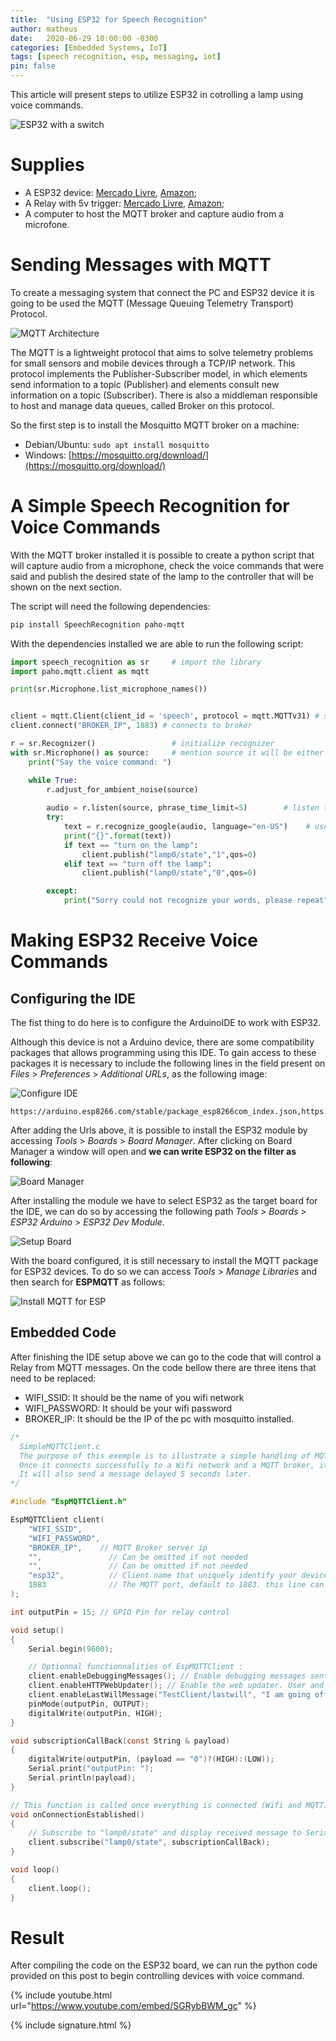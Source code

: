 ```yaml
---
title:  "Using ESP32 for Speech Recognition"
author: matheus
date:   2020-06-29 10:00:00 -0300
categories: [Embedded Systems, IoT]
tags: [speech recognition, esp, messaging, iot]
pin: false
---
```


This article will present steps to utilize ESP32 in cotrolling a lamp using voice commands.

![ESP32 with a switch]({{site.baseurl}}/using_esp32_for_speech_recognition/setup.jpg "ESP32 with a switch")

# Supplies

- A ESP32 device: [Mercado Livre](https://lista.mercadolivre.com.br/esp32 "Mercado Livre"), [Amazon](https://www.amazon.com/s?k=esp32&crid=3AZ4FR0QN2R26&sprefix=esp32 "Amazon");
- A Relay with 5v trigger: [Mercado Livre](https://lista.mercadolivre.com.br/rele-5 "Mercado Livre"), [Amazon](https://www.amazon.com/s?k=relay+5v "Amazon");
- A computer to host the MQTT broker and capture audio from a microfone.

# Sending Messages with MQTT

To create a messaging system that connect the PC and ESP32 device it is going to be used the MQTT (Message Queuing Telemetry Transport) Protocol.

![MQTT Architecture]({{site.baseurl}}/using_esp32_for_speech_recognition/mqtt_architecture.png "MQTT Architecture")

The MQTT is a lightweight protocol that aims to solve telemetry problems for small sensors and mobile devices through a TCP/IP network. This protocol implements the Publisher-Subscriber model, in which elements send information to a topic (Publisher) and elements consult new information on a topic (Subscriber). There is also a middleman responsible to host and manage data queues, called Broker on this protocol.

So the first step is to install the Mosquitto MQTT broker on a machine:

- Debian/Ubuntu: ```sudo apt install mosquitto```
- Windows: [https://mosquitto.org/download/](https://mosquitto.org/download/)

# A Simple Speech Recognition for Voice Commands

With the MQTT broker installed it is possible to create a python script that will capture audio from a microphone, check the voice commands that were said and publish the desired state of the lamp to the controller that will be shown on the next section.

The script will need the following dependencies:

```bash
pip install SpeechRecognition paho-mqtt
```

With the dependencies installed we are able to run the following script:

```python
import speech_recognition as sr     # import the library
import paho.mqtt.client as mqtt

print(sr.Microphone.list_microphone_names()) 


client = mqtt.Client(client_id = 'speech', protocol = mqtt.MQTTv31) # starts mqtt client
client.connect("BROKER_IP", 1883) # connects to broker

r = sr.Recognizer()                 # initialize recognizer
with sr.Microphone() as source:     # mention source it will be either Microphone or audio files.
    print("Say the voice command: ")

    while True:
        r.adjust_for_ambient_noise(source)
        
        audio = r.listen(source, phrase_time_limit=5)        # listen to the source
        try:
            text = r.recognize_google(audio, language="en-US")    # use recognizer to convert our audio into text part.
            print("{}".format(text))
            if text == "turn on the lamp":
                client.publish("lamp0/state","1",qos=0)
            elif text == "turn off the lamp":
                client.publish("lamp0/state","0",qos=0)

        except:
            print("Sorry could not recognize your words, please repeat")    # In case of voice not recognized  clearly
```

# Making ESP32 Receive Voice Commands

## Configuring the IDE

The fist thing to do here is to configure the ArduinoIDE to work with ESP32. 

Although this device is not a Arduino device, there are some compatibility packages that allows programming using this IDE. To gain access to these packages it is necessary to include the following lines in the field present on *Files* > *Preferences* > *Additional URLs*, as the following image:

![Configure IDE]({{site.baseurl}}/using_esp32_for_speech_recognition/config_arduino_ide.png "Configure IDE")

```
https://arduino.esp8266.com/stable/package_esp8266com_index.json,https://dl.espressif.com/dl/package_esp32_index.json 
```

After adding the Urls above, it is possible to install the ESP32 module by accessing *Tools* > *Boards* > *Board Manager*. After clicking on Board Manager a window will open and **we can write ESP32 on the filter as following**:

![Board Manager]({{site.baseurl}}/using_esp32_for_speech_recognition/esp32_package.png "Board Manager")

After installing the module we have to select ESP32 as the target board for the IDE, we can do so by accessing the following path *Tools* > *Boards* > *ESP32 Arduino* > *ESP32 Dev Module*.

![Setup Board]({{site.baseurl}}/using_esp32_for_speech_recognition/esp32_module_selector.png "Setup Board")

With the board configured, it is still necessary to install the MQTT package for ESP32 devices. To do so we can access *Tools* > *Manage Libraries* and then search for **ESPMQTT** as follows:

![Install MQTT for ESP]({{site.baseurl}}/using_esp32_for_speech_recognition/esp32_mqtt.png "Install MQTT for ESP")

## Embedded Code

After finishing the IDE setup above we can go to the code that will control a Relay from MQTT messages. On the code bellow there are three itens that need to be replaced:

- WIFI_SSID: It should be the name of you wifi network
- WIFI_PASSWORD: It should be your wifi password
- BROKER_IP: It should be the IP of the pc with mosquitto installed.

```c
/*
  SimpleMQTTClient.c
  The purpose of this exemple is to illustrate a simple handling of MQTT and Wifi connection.
  Once it connects successfully to a Wifi network and a MQTT broker, it subscribe to a topic and send a message to it.
  It will also send a message delayed 5 seconds later.
*/

#include "EspMQTTClient.h"

EspMQTTClient client(
    "WIFI_SSID",
    "WIFI_PASSWORD",
    "BROKER_IP",    // MQTT Broker server ip
    "",               // Can be omitted if not needed
    "",               // Can be omitted if not needed
    "esp32",          // Client name that uniquely identify your device
    1883              // The MQTT port, default to 1883. this line can be omitted
);

int outputPin = 15; // GPIO Pin for relay control

void setup()
{
    Serial.begin(9600);

    // Optionnal functionnalities of EspMQTTClient : 
    client.enableDebuggingMessages(); // Enable debugging messages sent to serial output
    client.enableHTTPWebUpdater(); // Enable the web updater. User and password default to values of MQTTUsername and MQTTPassword. These can be overrited with enableHTTPWebUpdater("user", "password").
    client.enableLastWillMessage("TestClient/lastwill", "I am going offline");  // You can activate the retain flag by setting the third parameter to true
    pinMode(outputPin, OUTPUT);
    digitalWrite(outputPin, HIGH);
}

void subscriptionCallBack(const String & payload) 
{
    digitalWrite(outputPin, (payload == "0")?(HIGH):(LOW));
    Serial.print("outputPin: ");
    Serial.println(payload);
}

// This function is called once everything is connected (Wifi and MQTT)
void onConnectionEstablished()
{
    // Subscribe to "lamp0/state" and display received message to Serial
    client.subscribe("lamp0/state", subscriptionCallBack);
}

void loop()
{
    client.loop();
}
```

# Result

After compiling the code on the ESP32 board, we can run the python code provided on this post to begin controlling devices with voice command.

{% include youtube.html url="https://www.youtube.com/embed/SGRybBWM_gc" %}

{% include signature.html %}